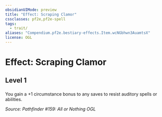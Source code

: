 ```yaml
---
obsidianUIMode: preview
title: "Effect: Scraping Clamor"
cssclasses: pf2e,pf2e-spell
tags:
  - trait/
aliases: "Compendium.pf2e.bestiary-effects.Item.wcNGbhwn3AuamtsX"
license: OGL
---
```

# Effect: Scraping Clamor
## Level 1
### 






You gain a +1 circumstance bonus to any saves to resist auditory spells or abilities.

*Source: Pathfinder #159: All or Nothing*
*OGL*